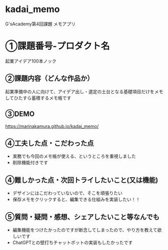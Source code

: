 # kadai_memo
G'sAcademy第4回課題 メモアプリ

# ①課題番号-プロダクト名
起業アイデア100本ノック

## ②課題内容（どんな作品か）
起業準備中の人に向けて、アイデア出し・選定の土台となる基礎項目だけをメモしてひたすら蓄積するメモ帳です

## ③DEMO
https://marinakamura.github.io/kadai_memo/

## ④工夫した点・こだわった点
- 実務でも今回のメモ帳が使える、というところを重視しました
- 削除機能付きです

## ④難しかった点・次回トライしたいこと(又は機能)
- デザインにはこだわっていないので、そこを頑張りたい
- 保存メモをクリックすると、編集できる仕組みを実装したい！！

## ⑤質問・疑問・感想、シェアしたいこと等なんでも
- 編集機能をつけたかったのですが断念してしまったので、やり方を教えて欲しいです
- ChatGPTとの壁打ちチャットボットの実装もしたかったです
